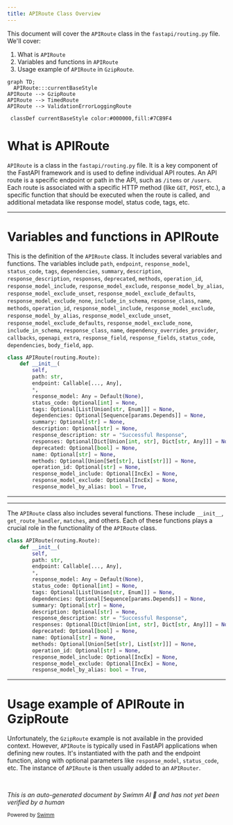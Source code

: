 ```yaml
---
title: APIRoute Class Overview
---
```

This document will cover the `APIRoute` class in the `fastapi/routing.py` file. We'll cover:

1. What is `APIRoute`
2. Variables and functions in `APIRoute`
3. Usage example of `APIRoute` in `GzipRoute`.

```mermaid
graph TD;
  APIRoute:::currentBaseStyle
APIRoute --> GzipRoute
APIRoute --> TimedRoute
APIRoute --> ValidationErrorLoggingRoute

 classDef currentBaseStyle color:#000000,fill:#7CB9F4
```

# What is APIRoute

`APIRoute` is a class in the `fastapi/routing.py` file. It is a key component of the FastAPI framework and is used to define individual API routes. An API route is a specific endpoint or path in the API, such as `/items` or `/users`. Each route is associated with a specific HTTP method (like `GET`, `POST`, etc.), a specific function that should be executed when the route is called, and additional metadata like response model, status code, tags, etc.

<SwmSnippet path="/fastapi/routing.py" line="389">

---

# Variables and functions in APIRoute

This is the definition of the `APIRoute` class. It includes several variables and functions. The variables include `path`, `endpoint`, `response_model`, `status_code`, `tags`, `dependencies`, `summary`, `description`, `response_description`, `responses`, `deprecated`, `methods`, `operation_id`, `response_model_include`, `response_model_exclude`, `response_model_by_alias`, `response_model_exclude_unset`, `response_model_exclude_defaults`, `response_model_exclude_none`, `include_in_schema`, `response_class`, `name`, `methods`, `operation_id`, `response_model_include`, `response_model_exclude`, `response_model_by_alias`, `response_model_exclude_unset`, `response_model_exclude_defaults`, `response_model_exclude_none`, `include_in_schema`, `response_class`, `name`, `dependency_overrides_provider`, `callbacks`, `openapi_extra`, `response_field`, `response_fields`, `status_code`, `dependencies`, `body_field`, `app`.

```python
class APIRoute(routing.Route):
    def __init__(
        self,
        path: str,
        endpoint: Callable[..., Any],
        *,
        response_model: Any = Default(None),
        status_code: Optional[int] = None,
        tags: Optional[List[Union[str, Enum]]] = None,
        dependencies: Optional[Sequence[params.Depends]] = None,
        summary: Optional[str] = None,
        description: Optional[str] = None,
        response_description: str = "Successful Response",
        responses: Optional[Dict[Union[int, str], Dict[str, Any]]] = None,
        deprecated: Optional[bool] = None,
        name: Optional[str] = None,
        methods: Optional[Union[Set[str], List[str]]] = None,
        operation_id: Optional[str] = None,
        response_model_include: Optional[IncEx] = None,
        response_model_exclude: Optional[IncEx] = None,
        response_model_by_alias: bool = True,
```

---

</SwmSnippet>

<SwmSnippet path="/fastapi/routing.py" line="389">

---

The `APIRoute` class also includes several functions. These include `__init__`, `get_route_handler`, `matches`, and others. Each of these functions plays a crucial role in the functionality of the `APIRoute` class.

```python
class APIRoute(routing.Route):
    def __init__(
        self,
        path: str,
        endpoint: Callable[..., Any],
        *,
        response_model: Any = Default(None),
        status_code: Optional[int] = None,
        tags: Optional[List[Union[str, Enum]]] = None,
        dependencies: Optional[Sequence[params.Depends]] = None,
        summary: Optional[str] = None,
        description: Optional[str] = None,
        response_description: str = "Successful Response",
        responses: Optional[Dict[Union[int, str], Dict[str, Any]]] = None,
        deprecated: Optional[bool] = None,
        name: Optional[str] = None,
        methods: Optional[Union[Set[str], List[str]]] = None,
        operation_id: Optional[str] = None,
        response_model_include: Optional[IncEx] = None,
        response_model_exclude: Optional[IncEx] = None,
        response_model_by_alias: bool = True,
```

---

</SwmSnippet>

# Usage example of APIRoute in GzipRoute

Unfortunately, the `GzipRoute` example is not available in the provided context. However, `APIRoute` is typically used in FastAPI applications when defining new routes. It's instantiated with the path and the endpoint function, along with optional parameters like `response_model`, `status_code`, etc. The instance of `APIRoute` is then usually added to an `APIRouter`.

&nbsp;

*This is an auto-generated document by Swimm AI 🌊 and has not yet been verified by a human*

<SwmMeta version="3.0.0" repo-id="Z2l0aHViJTNBJTNBREVNTy1mYXN0YXBpJTNBJTNBZ2lsYWRuYXZvdA==" repo-name="DEMO-fastapi" doc-type="class"><sup>Powered by [Swimm](/)</sup></SwmMeta>

